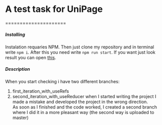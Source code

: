 # A test task for UniPage

=====================

##### Installing
Instalation requaries NPM.
Then just clone my repository and in terminal write  `npm i`. After this you need write `npm run start`.
If you want just look result you can open [this](http://eksite.github.io/UniPage).

##### Description

When you start checking  i have two different branches:
1. first_iteration_with_useRefs
2. second_iteration_with_useReducer
when I started writing the project I made a mistake and developed the project in the wrong direction.<br/> As soon as I finished and the code worked, I created a second branch where I did it in a more pleasant way (the second way is uploaded to master)